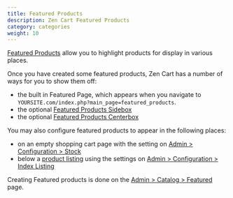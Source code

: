 ```yaml
---
title: Featured Products
description: Zen Cart Featured Products 
category: categories
weight: 10
---
```


[Featured Products](/user/admin_pages/catalog/featured/) allow you to highlight 
products for display in various places. 

Once you have created some featured products, Zen Cart has a number of ways for you to show them off: 

- the built in Featured Page, which appears when you navigate to `YOURSITE.com/index.php?main_page=featured_products`.
- the optional [Featured Products Sidebox](/user/template/remove_rearrange_sideboxes/) 
- the optional [Featured Products Centerbox](/user/admin/centerboxes)

You may also configure featured products to appear in the following places: 

- on an empty shopping cart page with the setting on [Admin > Configuration > Stock](/user/admin_pages/configuration/configuration_stock/)
- below a [product listing](/user/products/product_listing/) using the settings on [Admin > Configuration > Index Listing](/user/admin_pages/configuration/configuration_indexlisting/)

Creating Featured products is done on the [Admin > Catalog > Featured](/user/admin_pages/catalog/featured/) page. 
